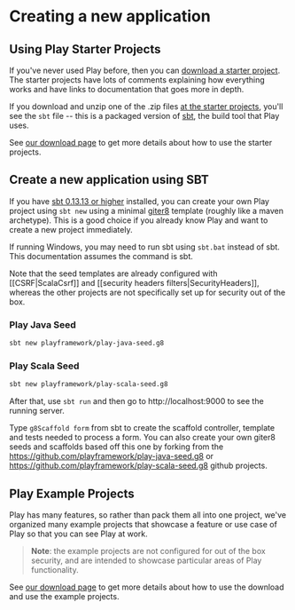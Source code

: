 <!--- Copyright (C) 2009-2017 Lightbend Inc. <https://www.lightbend.com> -->
# Creating a new application

## Using Play Starter Projects

If you've never used Play before, then you can [download a starter project](https://playframework.com/download#starters). The starter projects have lots of comments explaining how everything works and have links to documentation that goes more in depth.

If you download and unzip one of the .zip files [at the starter projects](https://playframework.com/download#starters), you'll see the `sbt` file -- this is a packaged version of [sbt](http://www.scala-sbt.org), the build tool that Play uses.

See [our download page](https://playframework.com/download#starters) to get more details about how to use the starter projects.

## Create a new application using SBT

If you have [sbt 0.13.13 or higher](http://www.scala-sbt.org) installed, you can create your own Play project using `sbt new` using a minimal [giter8](http://foundweekends.org/giter8) template (roughly like a maven archetype). This is a good choice if you already know Play and want to create a new project immediately.

If running Windows, you may need to run sbt using `sbt.bat` instead of sbt. This documentation assumes the command is sbt.

Note that the seed templates are already configured with [[CSRF|ScalaCsrf]] and [[security headers filters|SecurityHeaders]], whereas the other projects are not specifically set up for security out of the box.

### Play Java Seed

```bash
sbt new playframework/play-java-seed.g8
```

### Play Scala Seed

```bash
sbt new playframework/play-scala-seed.g8
```

After that, use `sbt run` and then go to http://localhost:9000 to see the running server.

Type `g8Scaffold form` from sbt to create the scaffold controller, template and tests needed to process a form. You can also create your own giter8 seeds and scaffolds based off this one by forking from the https://github.com/playframework/play-java-seed.g8 or https://github.com/playframework/play-scala-seed.g8 github projects.

## Play Example Projects

Play has many features, so rather than pack them all into one project, we've organized many example projects that showcase a feature or use case of Play so that you can see Play at work.

> **Note**: the example projects are not configured for out of the box security, and are intended to showcase particular areas of Play functionality.

See [our download page](https://playframework.com/download#examples) to get more details about how to use the download and use the example projects.
